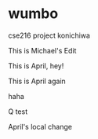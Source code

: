 wumbo
=====

cse216 project
konichiwa

This is Michael's Edit

This is April, hey!

This is April again

haha

Q test

April's local change